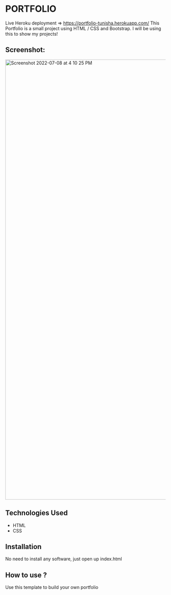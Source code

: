 # PORTFOLIO
Live Heroku deployment => https://portfolio-tunisha.herokuapp.com/
This Portfolio is a small project using HTML / CSS and Bootstrap. I will be using this to show my projects!

## Screenshot:
 <img width="1380" alt="Screenshot 2022-07-08 at 4 10 25 PM" src="https://user-images.githubusercontent.com/108518744/177977247-d59d7be1-a0a4-4748-9341-472da0973d7c.png">

## Technologies Used
* HTML
* CSS
## Installation
No need to install any software, just open up index.html
## How to use ?
Use this template to build your own portfolio
